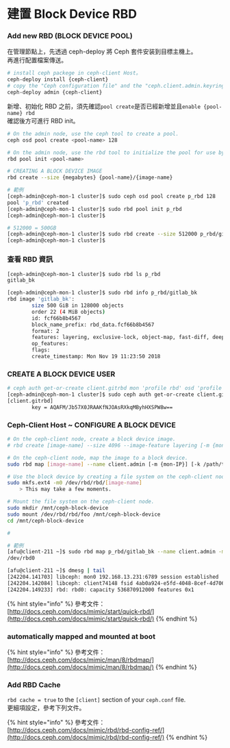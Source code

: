# 建置 Block Device RBD​

### Add new RBD \(BLOCK DEVICE POOL\)

在管理節點上，先透過 ceph-deploy 將 Ceph 套件安装到目標主機上。  
再進行配置檔案傳送。

```bash
# install ceph packege in ceph-client Host。
ceph-deploy install {ceph-client}
# copy the "Ceph configuration file" and the "ceph.client.admin.keyring" to the ceph-client Host.
ceph-deploy admin {ceph-client}
```

新增、初始化 RBD 之前，須先確認`pool create`是否已經新增並且`enable {pool-name} rbd`  
確認後方可進行 RBD init。

```bash
# On the admin node, use the ceph tool to create a pool.
ceph osd pool create <pool-name> 128

# On the admin node, use the rbd tool to initialize the pool for use by RBD:
rbd pool init <pool-name>

# CREATING A BLOCK DEVICE IMAGE
rbd create --size {megabytes} {pool-name}/{image-name}
```

```bash
# 範例
[ceph-admin@ceph-mon-1 cluster]$ sudo ceph osd pool create p_rbd 128
pool 'p_rbd' created
[ceph-admin@ceph-mon-1 cluster]$ sudo rbd pool init p_rbd
[ceph-admin@ceph-mon-1 cluster]$

# 512000 = 500GB
[ceph-admin@ceph-mon-1 cluster]$ sudo rbd create --size 512000 p_rbd/gitlab_bk
[ceph-admin@ceph-mon-1 cluster]$
```

### 查看 RBD 資訊

```bash
[ceph-admin@ceph-mon-1 cluster]$ sudo rbd ls p_rbd
gitlab_bk

[ceph-admin@ceph-mon-1 cluster]$ sudo rbd info p_rbd/gitlab_bk
rbd image 'gitlab_bk':
        size 500 GiB in 128000 objects
        order 22 (4 MiB objects)
        id: fcf66b8b4567
        block_name_prefix: rbd_data.fcf66b8b4567
        format: 2
        features: layering, exclusive-lock, object-map, fast-diff, deep-flatten
        op_features:
        flags:
        create_timestamp: Mon Nov 19 11:23:50 2018
```

### CREATE A BLOCK DEVICE USER

```bash
# ceph auth get-or-create client.gitrbd mon 'profile rbd' osd 'profile rbd pool=p_rbd'
[ceph-admin@ceph-mon-1 cluster]$ sudo ceph auth get-or-create client.gitrbd mon 'profile rbd' osd 'profile rbd pool=p_rbd'
[client.gitrbd]
        key = AQAFM/Jb57X0JRAAKfNJOAsRXkqMByhHXSPW8w==
```

### Ceph-Client Host ~ CONFIGURE A BLOCK DEVICE

```bash
# On the ceph-client node, create a block device image.
# rbd create [image-name] --size 4096 --image-feature layering [-m {mon-IP}] [-k /path/to/ceph.client.admin.keyring]

# On the ceph-client node, map the image to a block device.
sudo rbd map [image-name] --name client.admin [-m {mon-IP}] [-k /path/to/ceph.client.admin.keyring]

# Use the block device by creating a file system on the ceph-client node.
sudo mkfs.ext4 -m0 /dev/rbd/rbd/[image-name]
    > This may take a few moments.

# Mount the file system on the ceph-client node.
sudo mkdir /mnt/ceph-block-device
sudo mount /dev/rbd/rbd/foo /mnt/ceph-block-device
cd /mnt/ceph-block-device

#
```

```bash
# 範例
[afu@client-211 ~]$ sudo rbd map p_rbd/gitlab_bk --name client.admin -m 192.168.13.231 -k /etc/ceph/ceph.client.admin.keyring
/dev/rbd0

[afu@client-211 ~]$ dmesg | tail
[242204.141703] libceph: mon0 192.168.13.231:6789 session established
[242204.142084] libceph: client74148 fsid 4ab0a924-e5fd-4048-8cef-4d70697ba106
[242204.149233] rbd: rbd0: capacity 536870912000 features 0x1
```

{% hint style="info" %}
參考文件：  
[http://docs.ceph.com/docs/mimic/start/quick-rbd/](http://docs.ceph.com/docs/mimic/start/quick-rbd/)
{% endhint %}

### automatically mapped and mounted at boot 

{% hint style="info" %}
參考文件：  
[http://docs.ceph.com/docs/mimic/man/8/rbdmap/](http://docs.ceph.com/docs/mimic/man/8/rbdmap/)
{% endhint %}

### Add RBD Cache

`rbd cache = true` to the `[client]` section of your `ceph.conf` file.   
更細項設定，參考下列文件。

{% hint style="info" %}
參考文件：  
[http://docs.ceph.com/docs/mimic/rbd/rbd-config-ref/](http://docs.ceph.com/docs/mimic/rbd/rbd-config-ref/)
{% endhint %}

